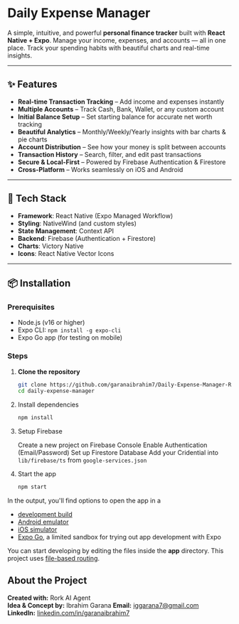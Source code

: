 # Daily Expense Manager

A simple, intuitive, and powerful **personal finance tracker** built with **React Native + Expo**. Manage your income, expenses, and accounts — all in one place. Track your spending habits with beautiful charts and real-time insights.

---

## ✨ Features

- **Real-time Transaction Tracking** – Add income and expenses instantly
- **Multiple Accounts** – Track Cash, Bank, Wallet, or any custom account
- **Initial Balance Setup** – Set starting balance for accurate net worth tracking
- **Beautiful Analytics** – Monthly/Weekly/Yearly insights with bar charts & pie charts
- **Account Distribution** – See how your money is split between accounts
- **Transaction History** – Search, filter, and edit past transactions
- **Secure & Local-First** – Powered by Firebase Authentication & Firestore
- **Cross-Platform** – Works seamlessly on iOS and Android

---

## 🚀 Tech Stack

- **Framework**: React Native (Expo Managed Workflow)
- **Styling**: NativeWind (and custom styles)
- **State Management**: Context API
- **Backend**: Firebase (Authentication + Firestore)
- **Charts**: Victory Native
- **Icons**: React Native Vector Icons

---

## 📦 Installation

### Prerequisites

- Node.js (v16 or higher)
- Expo CLI: `npm install -g expo-cli`
- Expo Go app (for testing on mobile)

### Steps

1. **Clone the repository**
   ```bash
   git clone https://github.com/garanaibrahim7/Daily-Expense-Manager-React-Native-App.git
   cd daily-expense-manager

2. Install dependencies

   ```bash
   npm install
   ```
3. Setup Firebase

   Create a new project on Firebase Console
   Enable Authentication (Email/Password)
   Set up Firestore Database
   Add your Cridential into `lib/firebase/ts` from `google-services.json`

4. Start the app

   ```bash
   npm start
   ```

In the output, you'll find options to open the app in a

- [development build](https://docs.expo.dev/develop/development-builds/introduction/)
- [Android emulator](https://docs.expo.dev/workflow/android-studio-emulator/)
- [iOS simulator](https://docs.expo.dev/workflow/ios-simulator/)
- [Expo Go](https://expo.dev/go), a limited sandbox for trying out app development with Expo

You can start developing by editing the files inside the **app** directory. This project uses [file-based routing](https://docs.expo.dev/router/introduction).


## About the Project

**Created with:** Rork AI Agent  
**Idea & Concept by:** Ibrahim Garana
**Email:** iggarana7@gmail.com  
**LinkedIn:** [linkedin.com/in/garanaibrahim7](https://linkedin.com/in/garanaibrahim7)
